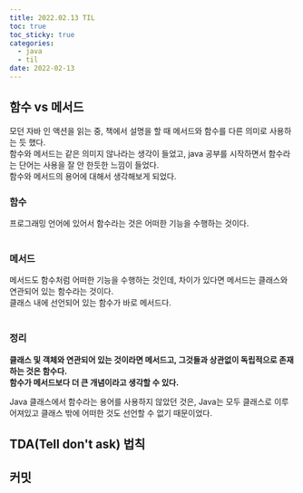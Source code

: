 ```yaml
---
title: 2022.02.13 TIL
toc: true
toc_sticky: true
categories:
  - java
  - til
date: 2022-02-13
---
```

## 함수 vs 메서드
모던 자바 인 액션을 읽는 중, 책에서 설명을 할 때 메서드와 함수를 다른 의미로 사용하는 듯 했다.<br/>
함수와 메서드는 같은 의미지 않나라는 생각이 들었고, java 공부를 시작하면서 함수라는 단어는 사용을 잘 안 한듯한 느낌이 들었다.<br/>
함수와 메서드의 용어에 대해서 생각해보게 되었다.
<br/>


### 함수
프로그래밍 언어에 있어서 함수라는 것은 어떠한 기능을 수행하는 것이다.
<br/><br/> 

### 메서드
 메서드도 함수처럼 어떠한 기능을 수행하는 것인데, 차이가 있다면 메서드는 클래스와 연관되어 있는 함수라는 것이다.<br/> 
 클래스 내에 선언되어 있는 함수가 바로 메서드다. 
 <br/>
 <br/>
 

 
 ### 정리

 **클래스 및 객체와 연관되어 있는 것이라면 메서드고, 그것들과 상관없이 독립적으로 존재하는 것은 함수다.<br/> 
 함수가 메서드보다 더 큰 개념이라고 생각할 수 있다.**
 
 Java 클래스에서 함수라는 용어를 사용하지 않았던 것은, Java는 모두 클래스로 이루어져있고 클래스 밖에 어떠한 것도 선언할 수 없기 때문이었다.

 ## TDA(Tell don't ask) 법칙


 ## 커밋 